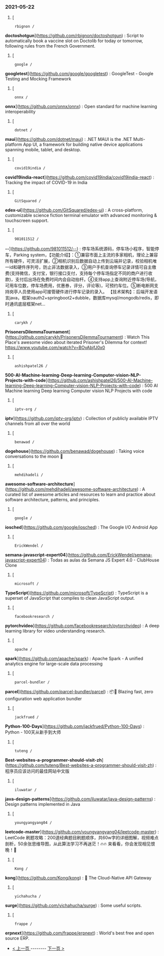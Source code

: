 ### 2021-05-22 
1. [
    

        rbignon /
**doctoshotgun**](https://github.com/rbignon/doctoshotgun) : Script to automatically book a vaccine slot on Doctolib for today or tomorrow, following rules from the French Government.
1. [
    

        google /
**googletest**](https://github.com/google/googletest) : GoogleTest - Google Testing and Mocking Framework
1. [
    

        onnx /
**onnx**](https://github.com/onnx/onnx) : Open standard for machine learning interoperability
1. [
    

        dotnet /
**maui**](https://github.com/dotnet/maui) : .NET MAUI is the .NET Multi-platform App UI, a framework for building native device applications spanning mobile, tablet, and desktop.
1. [
    

        covid19india /
**covid19india-react**](https://github.com/covid19india/covid19india-react) : Tracking the impact of COVID-19 in India
1. [
    

        GitSquared /
**edex-ui**](https://github.com/GitSquared/edex-ui) : A cross-platform, customizable science fiction terminal emulator with advanced monitoring & touchscreen support.
1. [
    

        981011512 /
**--**](https://github.com/981011512/--) : 停车场系统源码，停车场小程序，智能停车，Parking system，【功能介绍】：①兼容市面上主流的多家相机，理论上兼容所有硬件，可灵活扩展，②相机识别后数据自动上传到云端并记录，校验相机唯一id和硬件序列号，防止非法数据录入，③用户手机查询停车记录详情可自主缴费(支持微信，支付宝，银行接口支付，支持每个停车场指定不同的商户进行收款)，支付后出场在免费时间内会自动抬杆。④支持app上查询附近停车场(导航，可用车位数，停车场费用，优惠券，评分，评论等)，可预约车位。⑤断电断网支持岗亭人员使用app可接管硬件进行停车记录的录入。 【技术架构】：后端开发语言java，框架oauth2+springboot2+dubble，数据库mysql/mongodb/redis，即时通讯底层框架net…
1. [
    

        carykh /
**PrisonersDilemmaTournament**](https://github.com/carykh/PrisonersDilemmaTournament) : Watch This Place's awesome video about iterated Prisoner's Dilemma for context! https://www.youtube.com/watch?v=BOvAbjfJ0x0
1. [
    

        ashishpatel26 /
**500-AI-Machine-learning-Deep-learning-Computer-vision-NLP-Projects-with-code**](https://github.com/ashishpatel26/500-AI-Machine-learning-Deep-learning-Computer-vision-NLP-Projects-with-code) : 500 AI Machine learning Deep learning Computer vision NLP Projects with code
1. [
    

        iptv-org /
**iptv**](https://github.com/iptv-org/iptv) : Collection of publicly available IPTV channels from all over the world
1. [
    

        benawad /
**dogehouse**](https://github.com/benawad/dogehouse) : Taking voice conversations to the moon 🚀
1. [
    

        mehdihadeli /
**awesome-software-architecture**](https://github.com/mehdihadeli/awesome-software-architecture) : A curated list of awesome articles and resources to learn and practice about software architecture, patterns, and principles.
1. [
    

        google /
**iosched**](https://github.com/google/iosched) : The Google I/O Android App
1. [
    

        ErickWendel /
**semana-javascript-expert04**](https://github.com/ErickWendel/semana-javascript-expert04) : Todas as aulas da Semana JS Expert 4.0 - ClubHouse Clone
1. [
    

        microsoft /
**TypeScript**](https://github.com/microsoft/TypeScript) : TypeScript is a superset of JavaScript that compiles to clean JavaScript output.
1. [
    

        facebookresearch /
**pytorchvideo**](https://github.com/facebookresearch/pytorchvideo) : A deep learning library for video understanding research.
1. [
    

        apache /
**spark**](https://github.com/apache/spark) : Apache Spark - A unified analytics engine for large-scale data processing
1. [
    

        parcel-bundler /
**parcel**](https://github.com/parcel-bundler/parcel) : 📦🚀 Blazing fast, zero configuration web application bundler
1. [
    

        jackfrued /
**Python-100-Days**](https://github.com/jackfrued/Python-100-Days) : Python - 100天从新手到大师
1. [
    

        tuteng /
**Best-websites-a-programmer-should-visit-zh**](https://github.com/tuteng/Best-websites-a-programmer-should-visit-zh) : 程序员应该访问的最佳网站中文版
1. [
    

        iluwatar /
**java-design-patterns**](https://github.com/iluwatar/java-design-patterns) : Design patterns implemented in Java
1. [
    

        youngyangyang04 /
**leetcode-master**](https://github.com/youngyangyang04/leetcode-master) : LeetCode 刷题攻略：200道经典题目刷题顺序，共60w字的详细图解，视频难点剖析，50余张思维导图，从此算法学习不再迷茫！🔥🔥 来看看，你会发现相见恨晚！🚀
1. [
    

        Kong /
**kong**](https://github.com/Kong/kong) : 🦍 The Cloud-Native API Gateway
1. [
    

        yichahucha /
**surge**](https://github.com/yichahucha/surge) : Some useful scripts.
1. [
    

        frappe /
**erpnext**](https://github.com/frappe/erpnext) : World's best free and open source ERP. 

- [ < 上一页 ](https://github.com/able8/github-trending-daily-record/blob/master/2021-05-21.md) -------- [ 下一页 > ](https://github.com/able8/github-trending-daily-record/blob/master/2021-05-23.md)